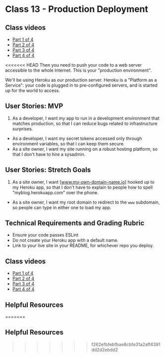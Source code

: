 # Class 13 -  Production Deployment

## Class videos
 - [Part 1 of 4]()
 - [Part 2 of 4]()
 - [Part 3 of 4]()
 - [Part 4 of 4]()

<<<<<<< HEAD
Then you need to push your code to a web server accessible to the whole Internet. This is your "production environment".

We'll be using Heroku as our production server. Heroku is a "Platform as a Service": your code is plugged in to pre-configured servers, and is started up for the world to access.

## User Stories: MVP
 1. As a developer, I want my app to run in a development environment that matches production, so that I can reduce bugs related to infrastructure surprises.
 - As a developer, I want my secret tokens accessed only through environment variables, so that I can keep them secure.
 - As a site owner, I want my site running on a robust hosting platform, so that I don't have to hire a sysadmin.

## User Stories: Stretch Goals
 1. As a site owner, I want [www.my-own-domain-name.io] hooked up to my Heroku app, so that I don't have to explain to people how to spell "myblog.herokuapp.com" over the phone.
 - As a site owner, I want my root domain to redirect to the `www` subdomain, so people can type in either one to load my app.

## Technical Requirements and Grading Rubric
 - Ensure your code passes ESLint
 - Do not create your Heroku app with a default name.
 - Link to your live site in your README, for whichever repo you deploy.

 ## Class videos
  - [Part 1 of 4]()
  - [Part 2 of 4]()
  - [Part 3 of 4]()
  - [Part 4 of 4]()

 ## Helpful Resources
=======
## Helpful Resources
>>>>>>> f262efbfebfbae8cbfe31a2aff4391dd2d2ebdd2
